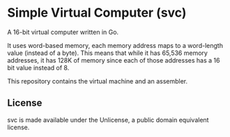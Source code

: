 # Simple Virtual Computer (svc)

A 16-bit virtual computer written in Go.

It uses word-based memory, each memory address maps to a word-length value (instead of a byte).
This means that while it has 65,536 memory addresses, it has 128K of memory since each of those addresses has a 16 bit value instead of 8.

This repository contains the virtual machine and an assembler.

## License

svc is made available under the Unlicense, a public domain equivalent license.

